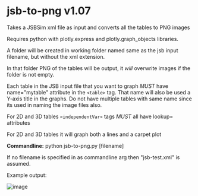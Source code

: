 # jsb-to-png v1.07
Takes a JSBSim xml file as input and converts all the tables to PNG images

Requires python with plotly.express and plotly.graph_objects libraries.

A folder will be created in working folder named same as the jsb input filename, but without the xml extension.

In that folder PNG of the tables will be output, it *will* overwrite images if the folder is not empty.

Each table in the JSB input file that you want to graph *MUST* have name="mytable" attribute in the `<table>` tag. That name will also be used a Y-axis title in the graphs. Do not have multiple tables with same name since its used in naming the image files also.

For 2D and 3D tables `<independentVar>` tags *MUST* all have lookup= attributes

For 2D and 3D tables it will graph both a lines and a carpet plot

**Commandline:** python jsb-to-png.py [filename]

If no filename is specified in as commandline arg then "jsb-test.xml" is assumed.

Example output:

![image](https://i.postimg.cc/kXRvj106/Cm-de0-0.png)
